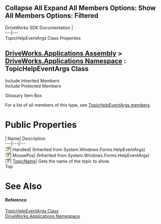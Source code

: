        

 Collapse All Expand All  Members Options: Show All  Members Options: Filtered   
---  
DriveWorks SDK Documentation  |   
---|---  
TopicHelpEventArgs Class Properties   
  
[DriveWorks.Applications Assembly](topic13.md) > [DriveWorks.Applications Namespace](topic16.md) : TopicHelpEventArgs Class  
---  
  
Include Inherited Members    
Include Protected Members    


Glossary Item Box

For a list of all members of this type, see [TopicHelpEventArgs members](topic1102.md).

# Public Properties

| Name| Description  
---|---|---  
![Public Property](dotnetimages/publicProperty.gif)| Handled|  (Inherited from System.Windows.Forms.HelpEventArgs)  
![Public Property](dotnetimages/publicProperty.gif)| MousePos|  (Inherited from System.Windows.Forms.HelpEventArgs)  
![Public Property](dotnetimages/publicProperty.gif)| [TopicName](topic1108.md)| Gets the name of the topic to show.   
Top

# See Also

#### Reference

[TopicHelpEventArgs Class](topic1101.md)   
[DriveWorks.Applications Namespace](topic16.md)


